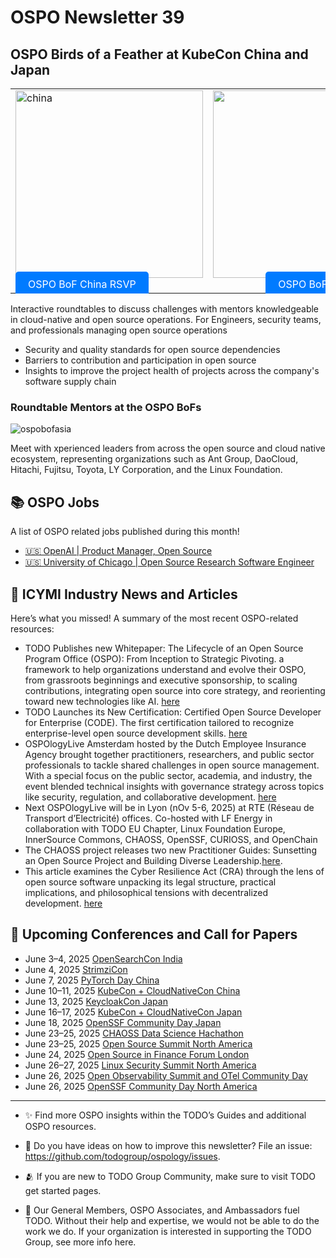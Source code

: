 # OSPO Newsletter 39

## OSPO Birds of a Feather at KubeCon China and Japan

<table>
  <tr>
    <td align="left">
      <img src="https://github.com/user-attachments/assets/2fdaccb7-7b93-4122-a95b-923bd4f6312f" alt="china" width="300"/><br/>
      <a href="https://kccncchn2025.sched.com/event/227Dp" style="background:#007BFF;color:white;padding:10px 20px;border-radius:5px;text-decoration:none;">OSPO BoF China RSVP</a>
    </td>
    <td align="right">
      <img src="https://github.com/user-attachments/assets/93cb3b6a-442c-4cb6-9e16-30d11ea678b4" alt="japan" width="300"/><br/>
      <a href="https://kccncjpn2025.sched.com/event/24ZHN/open-source-program-office-ospo-birds-of-a-feather?iframe=yes&w=100%&sidebar=yes&bg=no" style="background:#007BFF;color:white;padding:10px 20px;border-radius:5px;text-decoration:none;">OSPO BoF Japan RSVP</a>
    </td>
  </tr>
</table>

Interactive roundtables to discuss challenges with mentors knowledgeable in cloud-native and open source operations. For Engineers, security teams, and professionals managing open source operations

- Security and quality standards for open source dependencies
- Barriers to contribution and participation in open source
- Insights to improve the project health of projects across the company's software supply chain

### Roundtable Mentors at the OSPO BoFs

![ospobofasia](https://github.com/user-attachments/assets/eb567e4f-b986-430e-9b02-c58c0a2aa7d6)

Meet with xperienced leaders from across the open source and cloud native ecosystem, representing organizations such as Ant Group, DaoCloud, Hitachi, Fujitsu, Toyota, LY Corporation, and the Linux Foundation.

## 📚 OSPO Jobs

A list of OSPO related jobs published during this month!

- [🇺🇸 OpenAI | Product Manager, Open Source](https://openai.com/careers/product-manager-open-source/)
- [🇺🇸 University of Chicago | Open Source Research Software Engineer](https://uchicago.wd5.myworkdayjobs.com/External/job/Chicago-IL/Open-Source-Research-Software-Engineer_JR30090)


## 📌 ICYMI Industry News and Articles
Here’s what you missed! A summary of the most recent OSPO-related resources:
- TODO Publishes new Whitepaper: The Lifecycle of an Open Source Program Office (OSPO): From Inception to Strategic Pivoting. a framework to help organizations understand and evolve their OSPO, from grassroots beginnings and executive sponsorship, to scaling contributions, integrating open source into core strategy, and reorienting toward new technologies like AI. [here](https://todogroup.org/blog/lifecycle-of-an-ospo/)
- TODO Launches its New Certification: Certified Open Source Developer for Enterprise (CODE). The first certification tailored to recognize enterprise-level open source development skills. [here](https://todogroup.org/blog/)
- OSPOlogyLive Amsterdam hosted by the Dutch Employee Insurance Agency brought together practitioners, researchers, and public sector professionals to tackle shared challenges in open source management. With a special focus on the public sector, academia, and industry, the event blended technical insights with governance strategy across topics like security, regulation, and collaborative development. [here](https://todogroup.org/blog/ospologylive-report/)
- Next OSPOlogyLive will be in Lyon (nOv 5-6, 2025) at RTE (Réseau de Transport d’Electricité) offices. Co-hosted with LF Energy in collaboration with TODO EU Chapter, Linux Foundation Europe, InnerSource Commons, CHAOSS, OpenSSF, CURIOSS, and OpenChain
- The CHAOSS project releases two new Practitioner Guides: Sunsetting an Open Source Project and Building Diverse Leadership.[here](https://chaoss.community/about-chaoss-practitioner-guides/).
- This article examines the Cyber Resilience Act (CRA) through the lens of open source software unpacking its legal structure, practical implications, and philosophical tensions with decentralized development. [here](https://www.linkedin.com/pulse/cyber-resilience-act-open-source-regulatory-wake-up-threat-nkenchor-ssvvf/?trackingId=qcxmLq6r2W4O%2Bm6x8%2FhkHg%3D%3D)
  
  
## 📎 Upcoming Conferences and Call for Papers

- June 3–4, 2025 [OpenSearchCon India](https://events.linuxfoundation.org/opensearchcon-india/)
- June 4, 2025 [StrimziCon](https://events.linuxfoundation.org/strimzicon/)
- June 7, 2025 [PyTorch Day China](https://events.linuxfoundation.org/pytorch-day-china/)
- June 10–11, 2025 [KubeCon + CloudNativeCon China](https://events.linuxfoundation.org/kubecon-cloudnativecon-china/)
- June 13, 2025 [KeycloakCon Japan](https://events.linuxfoundation.org/keycloakcon-japan/)
- June 16–17, 2025 [KubeCon + CloudNativeCon Japan](https://events.linuxfoundation.org/kubecon-cloudnativecon-japan/)
- June 18, 2025 [OpenSSF Community Day Japan](https://events.linuxfoundation.org/openssf-community-day-japan/)
- June 23–25, 2025 [CHAOSS Data Science Hachathon](https://chaoss.community/chaoss-data-science-hackathon-2025/)
- June 23–25, 2025 [Open Source Summit North America](https://events.linuxfoundation.org/open-source-summit-north-america/)
- June 24, 2025 [Open Source in Finance Forum London](https://events.linuxfoundation.org/open-source-in-finance-forum-london/)
- June 26–27, 2025 [Linux Security Summit North America](https://events.linuxfoundation.org/linux-security-summit-north-america/)
- June 26, 2025 [Open Observability Summit and OTel Community Day](https://events.linuxfoundation.org/open-observability-summit-otel-community-day/)
- June 26, 2025 [OpenSSF Community Day North America](https://events.linuxfoundation.org/openssf-community-day-north-america/)


---

- ✨ Find more OSPO insights within the TODO’s Guides and additional OSPO resources.

- 🧐 Do you have ideas on how to improve this newsletter? File an issue: https://github.com/todogroup/ospology/issues.

- 🫂 If you are new to TODO Group Community, make sure to visit TODO get started pages.

- 💚 Our General Members, OSPO Associates, and Ambassadors fuel TODO. Without their help and expertise, we would not be able to do the work we do. If your organization is interested in supporting the TODO Group, see more info here.
